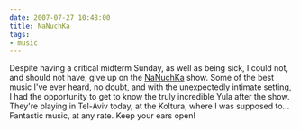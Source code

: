 ```yaml
---
date: 2007-07-27 10:48:00
title: NaNuchKa
tags:
- music
---
```


Despite having a critical midterm Sunday, as well as being sick, I could not,
and should not have, give up on the [NaNuchKa](http://myspace.com/nanuchka)
show. Some of the best music I've ever heard, no doubt, and with the
unexpectedly intimate setting, I had the opportunity to get to know the truly
incredible Yula after the show. They're playing in Tel-Aviv today, at the
Koltura, where I was supposed to... Fantastic music, at any rate. Keep your
ears open!
